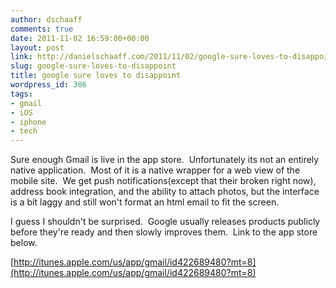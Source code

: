 ```yaml
---
author: dschaaff
comments: true
date: 2011-11-02 16:59:00+00:00
layout: post
link: http://danielschaaff.com/2011/11/02/google-sure-loves-to-disappoint/
slug: google-sure-loves-to-disappoint
title: google sure loves to disappoint
wordpress_id: 386
tags:
- gmail
- iOS
- iphone
- tech
---
```


Sure enough Gmail is live in the app store.  Unfortunately its not an entirely native application.  Most of it is a native wrapper for a web view of the mobile site.  We get push notifications(except that their broken right now), address book integration, and the ability to attach photos, but the interface is a bit laggy and still won't format an html email to fit the screen.




I guess I shouldn't be surprised.  Google usually releases products publicly before they're ready and then slowly improves them.  Link to the app store below.




[http://itunes.apple.com/us/app/gmail/id422689480?mt=8](http://itunes.apple.com/us/app/gmail/id422689480?mt=8)
